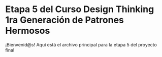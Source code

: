 # Etapa 5 del Curso Design Thinking 1ra Generación de Patrones Hermosos

¡Bienvenid@s!
Aquí está el archivo principal para la etapa 5 del proyecto final
